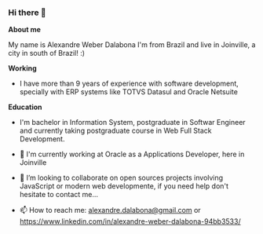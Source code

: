 ### Hi there 👋

**About me** 

My name is Alexandre Weber Dalabona I'm from Brazil and live in Joinville, a city in south of Brazil! :)

**Working**
- I have more than 9 years of experience with software development, specially with ERP systems like TOTVS Datasul and Oracle Netsuite 

**Education**
- I'm bachelor in Information System, postgraduate in Softwar Engineer and currently taking postgraduate course in Web Full Stack Development.


- 🔭 I'm currently working at Oracle as a Applications Developer, here in Joinville
- 👯 I’m looking to collaborate on open sources projects involving JavaScript or modern web developmente, if you need help don't hesitate to contact me...

- 📫 How to reach me: alexandre.dalabona@gmail.com or https://www.linkedin.com/in/alexandre-weber-dalabona-94bb3533/

